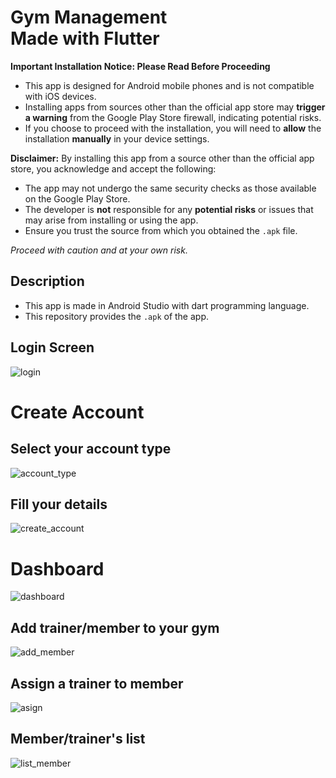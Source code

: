 # Gym Management <br /> Made with Flutter

**Important Installation Notice: Please Read Before Proceeding**

- This app is designed for Android mobile phones and is not compatible with iOS devices.
- Installing apps from sources other than the official app store may __trigger a warning__ from the Google Play Store firewall, indicating potential risks.
- If you choose to proceed with the installation, you will need to __allow__ the installation __manually__ in your device settings.

**Disclaimer:**
By installing this app from a source other than the official app store, you acknowledge and accept the following:
- The app may not undergo the same security checks as those available on the Google Play Store.
- The developer is __not__ responsible for any __potential risks__ or issues that may arise from installing or using the app.
- Ensure you trust the source from which you obtained the `.apk` file.

*Proceed with caution and at your own risk.*

## Description
- This app is made in Android Studio with dart programming language.
- This repository provides the `.apk` of the app.

## Login Screen
![login](https://github.com/Random-Guyz/Gym-Management/assets/93507427/66e23aca-9ac1-4d54-9a43-54e1eb20613d)

# Create Account

## Select your account type
![account_type](https://github.com/Random-Guyz/Gym-Management/assets/93507427/0616e269-a7c4-4908-9877-02f01aefcf92)

## Fill your details
![create_account](https://github.com/Random-Guyz/Gym-Management/assets/93507427/f5505d07-b653-49f8-a45d-318d4f361ebf)

# Dashboard
![dashboard](https://github.com/Random-Guyz/Gym-Management/assets/93507427/b483f5c7-31af-4b2a-bb37-9b8a5630e991)


## Add trainer/member to your gym
![add_member](https://github.com/Random-Guyz/Gym-Management/assets/93507427/460087dd-d3d6-45d0-bd43-af5eb9c52f35)

## Assign a trainer to member
![asign](https://github.com/Random-Guyz/Gym-Management/assets/93507427/5f7ae49b-1021-4901-ba58-7cecc6f52c6a)

## Member/trainer's list
![list_member](https://github.com/Random-Guyz/Gym-Management/assets/93507427/ce004522-1643-4d4d-bcc2-24fdc98c17f6)




